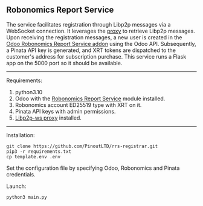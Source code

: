 ## Robonomics Report Service

The service facilitates registration through Libp2p messages via a WebSocket connection. It leverages the [proxy](https://github.com/PinoutLTD/libp2p-ws-proxy) to retrieve Libp2p messages. Upon receiving the registration messages, a new user is created in the [Odoo Robonomics Report Service addon](https://github.com/PinoutLTD/rrs-odoo-addon) using the Odoo API. Subsequently, a Pinata API key is generated, and XRT tokens are dispatched to the customer's address for subscription purchase. This service runs a Flask app on the 5000 port so it should be available. 

---

Requirements:

1. python3.10
2. Odoo with the [Robonomics Report Service](https://github.com/PinoutLTD/rrs-odoo-addon) module installed.
3. Robonomics account ED25519 type with XRT on it.
4. Pinata API keys with admin permissions.
5. [Libp2p-ws proxy](https://github.com/PinoutLTD/libp2p-ws-proxy) installed.

---

Installation:

```
git clone https://github.com/PinoutLTD/rrs-registrar.git
pip3 -r requirements.txt
cp template.env .env
```
Set the configuration file by specifying Odoo, Robonomics and Pinata credentials.

Launch:
```
python3 main.py
```